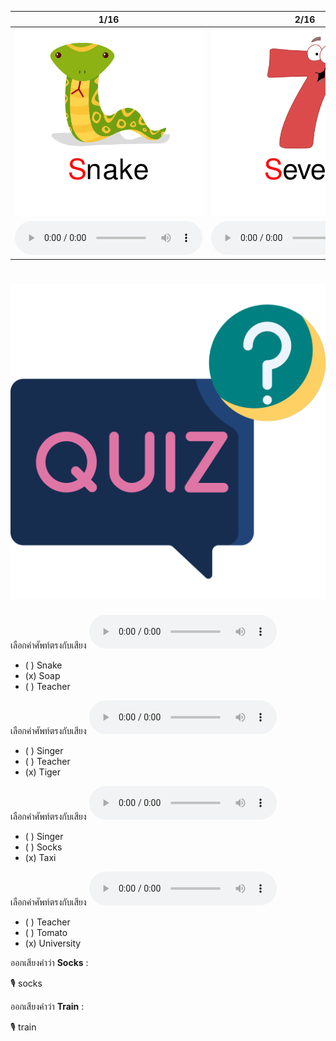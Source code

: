 <div class="carrousel">


|1/16|2/16|3/16|4/16|5/16|6/16|7/16|8/16|9/16|10/16|11/16|12/16|13/16|14/16|15/16|16/16|
| :----: | :----: | :----: | :----: | :----: | :----: | :----: | :----: | :----: | :----: | :----: | :----: | :----: | :----: | :----: | :----: |
|![](/media/img/S-T-U__Snake.svg)|![](/media/img/S-T-U__Seven.svg)|![](/media/img/S-T-U__Soap.svg)|![](/media/img/S-T-U__Star.svg)|![](/media/img/S-T-U__Singer.svg)|![](/media/img/S-T-U__Socks.svg)|![](/media/img/S-T-U__Tiger.svg)|![](/media/img/S-T-U__Taxi.svg)|![](/media/img/S-T-U__Tomato.svg)|![](/media/img/S-T-U__Teacher.svg)|![](/media/img/S-T-U__Train.svg)|![](/media/img/S-T-U__Three.svg)|![](/media/img/S-T-U__Umbrella.svg)|![](/media/img/S-T-U__Uncle.svg)|![](/media/img/S-T-U__Up.svg)|![](/media/img/S-T-U__University.svg)|
|![](/media/audio/Snake.mp3)|![](/media/audio/Seven.mp3)|![](/media/audio/Soap.mp3)|![](/media/audio/Star.mp3)|![](/media/audio/Singer.mp3)|![](/media/audio/Socks.mp3)|![](/media/audio/Tiger.mp3)|![](/media/audio/Taxi.mp3)|![](/media/audio/Tomato.mp3)|![](/media/audio/Teacher.mp3)|![](/media/audio/Train.mp3)|![](/media/audio/Three.mp3)|![](/media/audio/Umbrella.mp3)|![](/media/audio/Uncle.mp3)|![](/media/audio/Up.mp3)|![](/media/audio/University.mp3)|

</div>



# ![icon](/media/icons/quiz.svg) 


เลือกคำศัพท์ตรงกับเสียง ![](/media/audio/Soap.mp3) 
 - ( ) Snake
 - (x) Soap
 - ( ) Teacher


เลือกคำศัพท์ตรงกับเสียง ![](/media/audio/Tiger.mp3) 
 - ( ) Singer
 - ( ) Teacher
 - (x) Tiger


เลือกคำศัพท์ตรงกับเสียง ![](/media/audio/Taxi.mp3) 
 - ( ) Singer
 - ( ) Socks
 - (x) Taxi


เลือกคำศัพท์ตรงกับเสียง ![](/media/audio/University.mp3) 
 - ( ) Teacher
 - ( ) Tomato
 - (x) University

ออกเสียงคำว่า **Socks** :

🎙️ socks

ออกเสียงคำว่า **Train** :

🎙️ train

